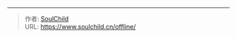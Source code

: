 # 


<!-- You need do nothing for this page. -->


---

> 作者: [SoulChild](https://www.soulchild.cn)  
> URL: https://www.soulchild.cn/offline/  

